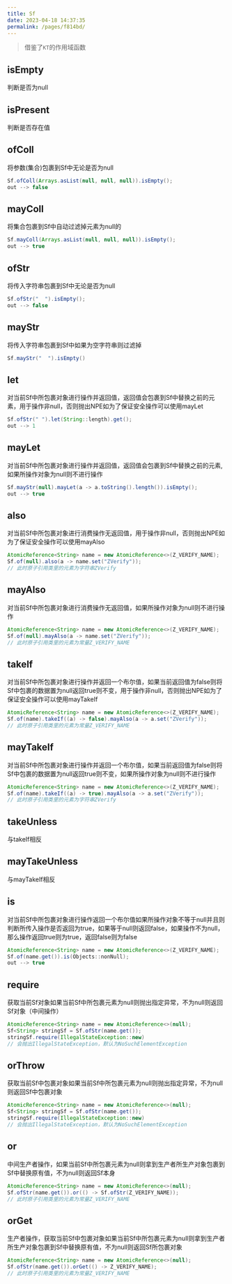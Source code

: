 ```yaml
---
title: Sf
date: 2023-04-18 14:37:35
permalink: /pages/f814bd/
---
```


> 借鉴了`KT`的作用域函数

## isEmpty

判断是否为null

## isPresent

判断是否存在值

## ofColl

将参数(集合)包裹到Sf中无论是否为null

```java
Sf.ofColl(Arrays.asList(null, null, null)).isEmpty();
out --> false
```

## mayColl

将集合包裹到Sf中自动过滤掉元素为null的

```java
Sf.mayColl(Arrays.asList(null, null, null)).isEmpty();
out --> true
```

## ofStr

将传入字符串包裹到Sf中无论是否为null

```java
Sf.ofStr("  ").isEmpty();
out --> false
```

## mayStr

将传入字符串包裹到Sf中如果为空字符串则过滤掉

```java
Sf.mayStr("  ").isEmpty()
```

## let

对当前Sf中所包裹对象进行操作并返回值，返回值会包裹到Sf中替换之前的元素，用于操作非null，否则抛出NPE如为了保证安全操作可以使用mayLet

```java
Sf.ofStr(" ").let(String::length).get();
out --> 1
```

## mayLet

对当前Sf中所包裹对象进行操作并返回值，返回值会包裹到Sf中替换之前的元素,如果所操作对象为null则不进行操作

```java
Sf.mayStr(null).mayLet(a -> a.toString().length()).isEmpty();
out --> true
```

## also

对当前Sf中所包裹对象进行消费操作无返回值，用于操作非null，否则抛出NPE如为了保证安全操作可以使用mayAlso

```java
AtomicReference<String> name = new AtomicReference<>(Z_VERIFY_NAME);
Sf.of(null).also(a -> name.set("ZVerify"));
// 此时原子引用类里的元素为字符串ZVerify
```

## mayAlso

对当前Sf中所包裹对象进行消费操作无返回值，如果所操作对象为null则不进行操作

```java
AtomicReference<String> name = new AtomicReference<>(Z_VERIFY_NAME);
Sf.of(null).mayAlso(a -> name.set("ZVerify"));
// 此时原子引用类里的元素为常量Z_VERIFY_NAME
```

## takeIf

对当前Sf中所包裹对象进行操作并返回一个布尔值，如果当前返回值为false则将Sf中包裹的数据置为null返回true则不变，用于操作非null，否则抛出NPE如为了保证安全操作可以使用mayTakeIf

```java
AtomicReference<String> name = new AtomicReference<>(Z_VERIFY_NAME);
Sf.of(name).takeIf((a) -> false).mayAlso(a -> a.set("ZVerify"));
// 此时原子引用类里的元素为常量Z_VERIFY_NAME
```

## mayTakeIf

对当前Sf中所包裹对象进行操作并返回一个布尔值，如果当前返回值为false则将Sf中包裹的数据置为null返回true则不变，如果所操作对象为null则不进行操作

```java
AtomicReference<String> name = new AtomicReference<>(Z_VERIFY_NAME);
Sf.of(name).takeIf((a) -> true).mayAlso(a -> a.set("ZVerify"));
// 此时原子引用类里的元素为字符串ZVerify
```

## takeUnless

与takeIf相反

## mayTakeUnless

与mayTakeIf相反

## is

对当前Sf中所包裹对象进行操作返回一个布尔值如果所操作对象不等于null并且则判断所传入操作是否返回为true，如果等于null则返回false，如果操作不为null，那么操作返回true则为true，返回false则为false

```java
AtomicReference<String> name = new AtomicReference<>(Z_VERIFY_NAME);
Sf.of(name.get()).is(Objects::nonNull);
out --> true
```

## require

获取当前Sf对象如果当前Sf中所包裹元素为null则抛出指定异常，不为null则返回Sf对象（中间操作）

```java
AtomicReference<String> name = new AtomicReference<>(null);
Sf<String> stringSf = Sf.ofStr(name.get());
stringSf.require(IllegalStateException::new)
// 会抛出IllegalStateException，默认为NoSuchElementException
```

## orThrow

获取当前Sf中包裹对象如果当前Sf中所包裹元素为null则抛出指定异常，不为null则返回Sf中包裹对象

```java
AtomicReference<String> name = new AtomicReference<>(null);
Sf<String> stringSf = Sf.ofStr(name.get());
stringSf.require(IllegalStateException::new)
// 会抛出IllegalStateException，默认为NoSuchElementException
```

## or

中间生产者操作，如果当前Sf中所包裹元素为null则拿到生产者所生产对象包裹到Sf中替换原有值，不为null则返回Sf本身

```java
AtomicReference<String> name = new AtomicReference<>(null);
Sf.ofStr(name.get()).or(() -> Sf.ofStr(Z_VERIFY_NAME));
// 此时原子引用类里的元素为常量Z_VERIFY_NAME
```

## orGet

生产者操作，获取当前Sf中包裹对象如果当前Sf中所包裹元素为null则拿到生产者所生产对象包裹到Sf中替换原有值，不为null则返回Sf所包裹对象

```java
AtomicReference<String> name = new AtomicReference<>(null);
Sf.ofStr(name.get()).orGet(() -> Z_VERIFY_NAME);
// 此时原子引用类里的元素为常量Z_VERIFY_NAME
```
